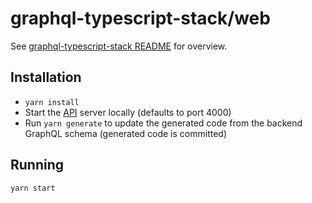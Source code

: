 # graphql-typescript-stack/web

See [graphql-typescript-stack README](../README.md) for overview.

## Installation

- `yarn install`
- Start the [API](../api/README.md) server locally (defaults to port 4000)
- Run `yarn generate` to update the generated code from the backend GraphQL schema (generated code is committed)

## Running

`yarn start`
